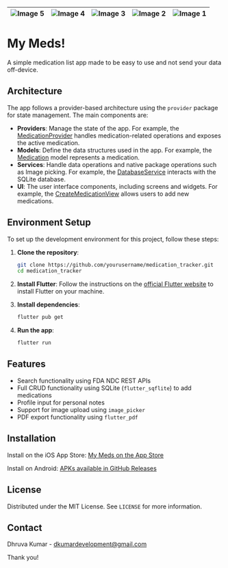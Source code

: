 | ![Image 5](https://github.com/user-attachments/assets/fc699ae1-50c4-4903-a2a6-20ccbc0f5959) | ![Image 4](https://github.com/user-attachments/assets/fe35acba-78f0-4589-b103-f6087ccb34d2) | ![Image 3](https://github.com/user-attachments/assets/70a094aa-bb49-43d8-89dc-ec892ebc3162) | ![Image 2](https://github.com/user-attachments/assets/f3c5d2c8-1254-4925-96d0-5d4edd84aef2) | ![Image 1](https://github.com/user-attachments/assets/008b4fb9-f56d-456a-9222-a782dbc56cc7) |
|:------------------------------------------------------------:|:------------------------------------------------------------:|:------------------------------------------------------------:|:------------------------------------------------------------:|:------------------------------------------------------------:|

# My Meds!

A simple medication list app made to be easy to use and not send your data off-device.

## Architecture

The app follows a provider-based architecture using the `provider` package for state management. The main components are:

- **Providers**: Manage the state of the app. For example, the [MedicationProvider](lib/data/providers/medication_provider.dart) handles medication-related operations and exposes the active medication.
- **Models**: Define the data structures used in the app. For example, the [Medication](lib/data/model/medication_model.dart) model represents a medication.
- **Services**: Handle data operations and native package operations such as Image picking. For example, the [DatabaseService](lib/data/database/database.dart) interacts with the SQLite database.
- **UI**: The user interface components, including screens and widgets. For example, the [CreateMedicationView](lib/ui/create_medication/create_medication_view.dart) allows users to add new medications.

## Environment Setup

To set up the development environment for this project, follow these steps:

1. **Clone the repository**:
    ```bash
    git clone https://github.com/yourusername/medication_tracker.git
    cd medication_tracker
    ```

2. **Install Flutter**:
    Follow the instructions on the [official Flutter website](https://flutter.dev/docs/get-started/install) to install Flutter on your machine.

3. **Install dependencies**:
    ```bash
    flutter pub get
    ```

4. **Run the app**:
    ```bash
    flutter run
    ```

## Features

- Search functionality using FDA NDC REST APIs
- Full CRUD functionality using SQLite (`flutter_sqflite`) to add medications
- Profile input for personal notes
- Support for image upload using `image_picker`
- PDF export functionality using `flutter_pdf`

## Installation

Install on the iOS App Store: [My Meds on the App Store](https://apps.apple.com/us/app/my-meds-personal-meds-list/id6475703887)

Install on Android: [APKs available in GitHub Releases](https://github.com/subbuguru/medication_tracker/releases)

## License

Distributed under the MIT License. See `LICENSE` for more information.

## Contact

Dhruva Kumar - [dkumardevelopment@gmail.com](mailto:dkumardevelopment@gmail.com)

Thank you!
